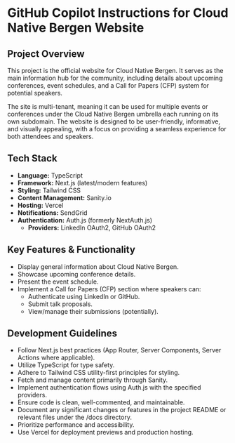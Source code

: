 # GitHub Copilot Instructions for Cloud Native Bergen Website

## Project Overview

This project is the official website for Cloud Native Bergen. It serves as the main information hub for the community, including details about upcoming conferences, event schedules, and a Call for Papers (CFP) system for potential speakers.

The site is multi-tenant, meaning it can be used for multiple events or conferences under the Cloud Native Bergen umbrella each running on its own subdomain. The website is designed to be user-friendly, informative, and visually appealing, with a focus on providing a seamless experience for both attendees and speakers.

## Tech Stack

- **Language:** TypeScript
- **Framework:** Next.js (latest/modern features)
- **Styling:** Tailwind CSS
- **Content Management:** Sanity.io
- **Hosting:** Vercel
- **Notifications:** SendGrid
- **Authentication:** Auth.js (formerly NextAuth.js)
  - **Providers:** LinkedIn OAuth2, GitHub OAuth2

## Key Features & Functionality

- Display general information about Cloud Native Bergen.
- Showcase upcoming conference details.
- Present the event schedule.
- Implement a Call for Papers (CFP) section where speakers can:
  - Authenticate using LinkedIn or GitHub.
  - Submit talk proposals.
  - View/manage their submissions (potentially).

## Development Guidelines

- Follow Next.js best practices (App Router, Server Components, Server Actions where applicable).
- Utilize TypeScript for type safety.
- Adhere to Tailwind CSS utility-first principles for styling.
- Fetch and manage content primarily through Sanity.
- Implement authentication flows using Auth.js with the specified providers.
- Ensure code is clean, well-commented, and maintainable.
- Document any significant changes or features in the project README or relevant files under the /docs directory.
- Prioritize performance and accessibility.
- Use Vercel for deployment previews and production hosting.
